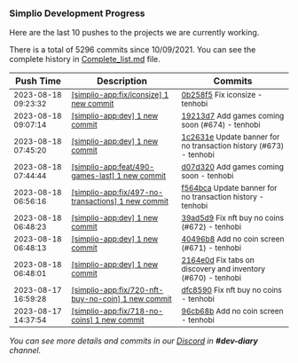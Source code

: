 
### Simplio Development Progress

Here are the last 10 pushes to the projects we are currently working.

There is a total of 5296 commits since 10/09/2021. You can see the complete history in
 [Complete_list.md](Complete_list.md) file.

| Push Time | Description | Commits |
| --- | --- | --- |
| <sub>2023-08-18 09:23:32</sub> | <sub>[[simplio-app:fix/iconsize] 1 new commit](https://github.com/SimplioOfficial/simplio-app/commit/0b258f564be58b4ad7728d0a506c5f27e889f452)</sub> | <sub>[0b258f5](https://github.com/SimplioOfficial/simplio-app/commit/0b258f564be58b4ad7728d0a506c5f27e889f452) Fix iconsize - tenhobi</sub> |
| <sub>2023-08-18 09:07:14</sub> | <sub>[[simplio-app:dev] 1 new commit](https://github.com/SimplioOfficial/simplio-app/commit/19213d7c0d9f7162f7b7c3f5e8feff8937958c3d)</sub> | <sub>[19213d7](https://github.com/SimplioOfficial/simplio-app/commit/19213d7c0d9f7162f7b7c3f5e8feff8937958c3d) Add games coming soon (#674) - tenhobi</sub> |
| <sub>2023-08-18 07:45:20</sub> | <sub>[[simplio-app:dev] 1 new commit](https://github.com/SimplioOfficial/simplio-app/commit/1c2631e0b5d20c407b0e9ce7dc74ecb955425196)</sub> | <sub>[1c2631e](https://github.com/SimplioOfficial/simplio-app/commit/1c2631e0b5d20c407b0e9ce7dc74ecb955425196) Update banner for no transaction history (#673) - tenhobi</sub> |
| <sub>2023-08-18 07:44:44</sub> | <sub>[[simplio-app:feat/490-games-last] 1 new commit](https://github.com/SimplioOfficial/simplio-app/commit/d07d320aec26c3070ca09e71e76674d8f7f1619a)</sub> | <sub>[d07d320](https://github.com/SimplioOfficial/simplio-app/commit/d07d320aec26c3070ca09e71e76674d8f7f1619a) Add games coming soon - tenhobi</sub> |
| <sub>2023-08-18 06:56:16</sub> | <sub>[[simplio-app:fix/497-no-transactions] 1 new commit](https://github.com/SimplioOfficial/simplio-app/commit/f564bca3300503a413d60297cf9a1bfa90e5d89e)</sub> | <sub>[f564bca](https://github.com/SimplioOfficial/simplio-app/commit/f564bca3300503a413d60297cf9a1bfa90e5d89e) Update banner for no transaction history - tenhobi</sub> |
| <sub>2023-08-18 06:48:23</sub> | <sub>[[simplio-app:dev] 1 new commit](https://github.com/SimplioOfficial/simplio-app/commit/39ad5d9bc907b905a2582f746c9da5280f5d2f25)</sub> | <sub>[39ad5d9](https://github.com/SimplioOfficial/simplio-app/commit/39ad5d9bc907b905a2582f746c9da5280f5d2f25) Fix nft buy no coins (#672) - tenhobi</sub> |
| <sub>2023-08-18 06:48:13</sub> | <sub>[[simplio-app:dev] 1 new commit](https://github.com/SimplioOfficial/simplio-app/commit/40496b866eafb40ee3335a8cd3f1fb28b32a7b90)</sub> | <sub>[40496b8](https://github.com/SimplioOfficial/simplio-app/commit/40496b866eafb40ee3335a8cd3f1fb28b32a7b90) Add no coin screen (#671) - tenhobi</sub> |
| <sub>2023-08-18 06:48:01</sub> | <sub>[[simplio-app:dev] 1 new commit](https://github.com/SimplioOfficial/simplio-app/commit/2164e0d7f8d8e65284f625aa22785a3ac3f7314c)</sub> | <sub>[2164e0d](https://github.com/SimplioOfficial/simplio-app/commit/2164e0d7f8d8e65284f625aa22785a3ac3f7314c) Fix tabs on discovery and inventory (#670) - tenhobi</sub> |
| <sub>2023-08-17 16:59:28</sub> | <sub>[[simplio-app:fix/720-nft-buy-no-coin] 1 new commit](https://github.com/SimplioOfficial/simplio-app/commit/dfc85901403c56923994183dd909c34bbc4b854e)</sub> | <sub>[dfc8590](https://github.com/SimplioOfficial/simplio-app/commit/dfc85901403c56923994183dd909c34bbc4b854e) Fix nft buy no coins - tenhobi</sub> |
| <sub>2023-08-17 14:37:54</sub> | <sub>[[simplio-app:fix/718-no-coins] 1 new commit](https://github.com/SimplioOfficial/simplio-app/commit/96cb68b97575119f6cbd50c874540d3bb31ed7d4)</sub> | <sub>[96cb68b](https://github.com/SimplioOfficial/simplio-app/commit/96cb68b97575119f6cbd50c874540d3bb31ed7d4) Add no coin screen - tenhobi</sub> |

_You can see more details and commits in our [Discord](https://discord.gg/aKhjuwZmdP) in **#dev-diary** channel._
